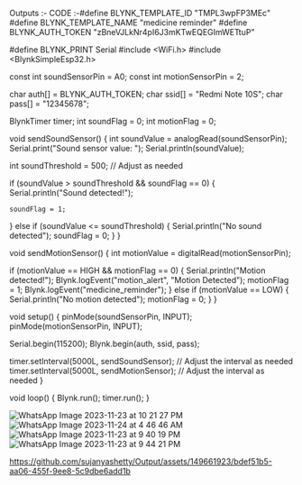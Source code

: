 Outputs :-
CODE :-#define BLYNK_TEMPLATE_ID "TMPL3wpFP3MEc"
#define BLYNK_TEMPLATE_NAME "medicine reminder"
#define BLYNK_AUTH_TOKEN "zBneVJLkNr4pI6J3mKTwEQEGImWETtuP"

#define BLYNK_PRINT Serial
#include <WiFi.h>
#include <BlynkSimpleEsp32.h>

const int soundSensorPin = A0;
const int motionSensorPin = 2;

char auth[] = BLYNK_AUTH_TOKEN;
char ssid[] = "Redmi Note 10S";
char pass[] = "12345678";

BlynkTimer timer;
int soundFlag = 0;
int motionFlag = 0;

void sendSoundSensor() {
  int soundValue = analogRead(soundSensorPin);
  Serial.print("Sound sensor value: ");
  Serial.println(soundValue);

  int soundThreshold = 500;  // Adjust as needed

  if (soundValue > soundThreshold && soundFlag == 0) {
    Serial.println("Sound detected!");
    
    soundFlag = 1;
  } else if (soundValue <= soundThreshold) {
    Serial.println("No sound detected");
    soundFlag = 0;
  }
}

void sendMotionSensor() {
  int motionValue = digitalRead(motionSensorPin);

  if (motionValue == HIGH && motionFlag == 0) {
    Serial.println("Motion detected!");
    Blynk.logEvent("motion_alert", "Motion Detected");
    motionFlag = 1;
    Blynk.logEvent("medicine_reminder");
  } else if (motionValue == LOW) {
    Serial.println("No motion detected");
    motionFlag = 0;
  }
}

void setup() {
  pinMode(soundSensorPin, INPUT);
  pinMode(motionSensorPin, INPUT);

  Serial.begin(115200);
  Blynk.begin(auth, ssid, pass);

  timer.setInterval(5000L, sendSoundSensor);  // Adjust the interval as needed
  timer.setInterval(5000L, sendMotionSensor); // Adjust the interval as needed
}

void loop() {
  Blynk.run();
  timer.run();
}


![WhatsApp Image 2023-11-23 at 10 21 27 PM](https://github.com/sujanyashetty/Output/assets/149661923/7cfcf479-9cad-4020-a633-191ccb3b4dd8)
![WhatsApp Image 2023-11-24 at 4 46 46 AM](https://github.com/sujanyashetty/Output/assets/149661923/f23320c8-4f07-4049-87a5-419a3b72cdc7)
![WhatsApp Image 2023-11-23 at 9 40 19 PM](https://github.com/sujanyashetty/Output/assets/149661923/3a372c1d-c8a8-410d-b2e7-748e3a0f14b1)
![WhatsApp Image 2023-11-23 at 9 44 21 PM](https://github.com/sujanyashetty/Output/assets/149661923/823492e4-8f0c-47b9-b32a-a988e5d73f2d)


https://github.com/sujanyashetty/Output/assets/149661923/bdef51b5-aa06-455f-9ee8-5c9dbe6add1b


